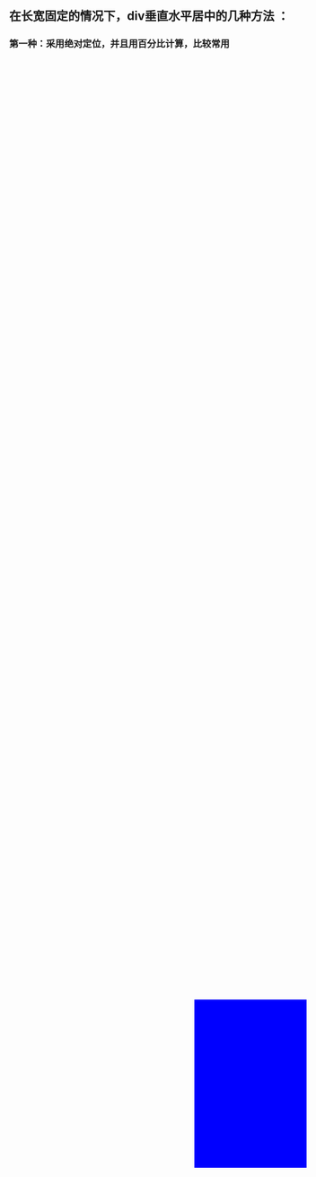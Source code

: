 ## 在长宽固定的情况下，div垂直水平居中的几种方法 ：

### 第一种：采用绝对定位，并且用百分比计算，比较常用

<style> /*方法1：*/	.left{	width: 200px;	height: 300px;	background-color:blue;	position: absolute;	left: 50%;	top:50%; margin-left: -100px;	margin-top: -150px;	} </style> <div class="main"> <div class="left"></div> </div>

### 第二种：同样是绝对定位，把上下左右都置为0

<style> /*方法2：*/ .left{	width: 200px;	height: 300px;	background-color:blue;	margin:auto;	position:absolute;	left: 0; right: 0;	top: 0;	bottom: 0; } </style> <div class="main"> <div class="left"></div> </div>

### 第三种：flex布局，需考虑兼容性

<style>	html,body{margin: 0;height: 100%} .main{ display: flex; justify-content: center; align-items: center; height: 100%; } .left{	width: 200px;	height: 300px;	background-color:blue;	} </style> <div class="main"> <div class="left"></div> </div>
## 提示：以上均为特定情况下的特定布局，在实际应用中，具体情况还要具体分析